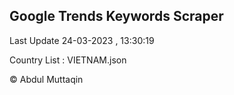 

## Google Trends Keywords Scraper 
 
Last Update 24-03-2023 , 13:30:19

Country List :
VIETNAM.json



© Abdul Muttaqin 
